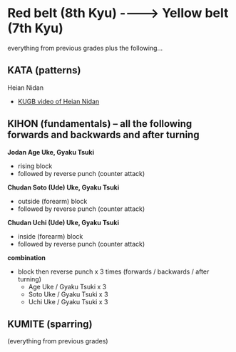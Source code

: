 
# Red belt (8th Kyu)		---->			Yellow belt (7th Kyu)

everything from previous grades plus the following...

## KATA (patterns)

Heian Nidan
- [KUGB video of Heian Nidan](https://www.youtube.com/watch?v=PiuDVuk39N8)

## KIHON (fundamentals) – all the following forwards and backwards and after turning

**Jodan Age Uke, Gyaku Tsuki**
- rising block
- followed by reverse punch (counter attack)

**Chudan Soto (Ude) Uke, Gyaku Tsuki**
- outside (forearm) block
- followed by reverse punch (counter attack)

**Chudan Uchi (Ude) Uke, Gyaku Tsuki**
- inside (forearm) block
- followed by reverse punch (counter attack)

**combination**
- block then reverse punch x 3 times (forwards / backwards / after turning)
  - Age Uke / Gyaku Tsuki x 3
  - Soto Uke / Gyaku Tsuki x 3
  - Uchi Uke / Gyaku Tsuki x 3



## KUMITE (sparring)

(everything from previous grades)
